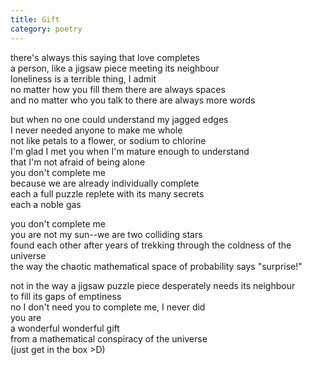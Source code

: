 ```yaml
---
title: Gift
category: poetry
---
```


there's always this saying that love completes  
a person, like a jigsaw piece meeting its neighbour  
loneliness is a terrible thing, I admit  
no matter how you fill them there are always spaces  
and no matter who you talk to there are always more words  

but when no one could understand my jagged edges  
I never needed anyone to make me whole  
not like petals to a flower, or sodium to chlorine  
I'm glad I met you when I'm mature enough to understand  
that I'm not afraid of being alone  
you don't complete me  
because we are already individually complete  
each a full puzzle replete with its many secrets  
each a noble gas  

you don't complete me  
you are not my sun--we are two colliding stars  
found each other after years of trekking through the coldness of the universe  
the way the chaotic mathematical space of probability says "surprise!"  

not in the way a jigsaw puzzle piece desperately needs its neighbour  
to fill its gaps of emptiness  
no I don't need you to complete me, I never did  
you are  
a wonderful wonderful gift  
from a mathematical conspiracy of the universe  
(just get in the box >D)  